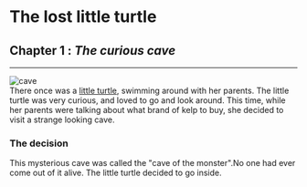 # The lost little turtle

## Chapter 1 : *The curious cave*
---

![cave](https://i.pinimg.com/originals/7e/f0/55/7ef0557ffb20e220ba4a87d559f5c902.jpg)</br>
There once was a [little turtle](https://i.pinimg.com/originals/4f/69/89/4f6989c2080b5f0ccc2f7bdae7807f1d.jpg), swimming around with her parents. The little turtle was very curious, and loved to go and look around. This time, while her parents were talking about what brand of kelp to buy, she decided to visit a strange looking cave.

### The decision

This mysterious cave was called the "cave of the monster".No one had ever come out of it alive.
The little turtle decided to go inside.